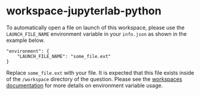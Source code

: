 # workspace-jupyterlab-python

To automatically open a file on launch of this workspace, please use the `LAUNCH_FILE_NAME` environment variable in your `info.json` as shown in the example below.

```
"environment": {
    "LAUNCH_FILE_NAME": "some_file.ext"
}
```

Replace `some_file.ext` with your file. It is expected that this file exists inside of the `/workspace` directory of the question. Please see the [workspaces documentation](https://prairielearn.readthedocs.io/en/latest/workspaces/) for more details on environment variable usage.
